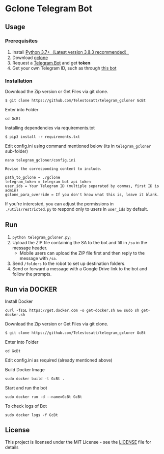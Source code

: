 
# Gclone Telegram Bot

## Usage

### Prerequisites

1. Install [Python 3.7+（Latest version 3.8.3 recommended）](https://www.python.org/downloads/)
2. Download [gclone](https://github.com/donwa/gclone/releases)
3. Request a [Telegram Bot](https://core.telegram.org/bots#6-botfather) and get **token**
4. Get your own Telegram ID, such as through [this bot](https://t.me/userinfobot)

### Installation

Download the Zip version 
or 
Get Files via git clone.
```
$ git clone https://github.com/Telestosatt/telegram_gcloner GcBt
```
Enter into Folder
```
cd GcBt
```
Installing dependencies via requirements.txt
```
$ pip3 install -r requirements.txt
```
Edit config.ini using command mentioned below (its in `telegram_gcloner` sub-folder)
```
nano telegram_gcloner/config.ini
```
```
Revise the corresponding content to include.

path_to_gclone = ./gclone
telegram_token = telegram bot api token
user_ids = Your Telegram ID (multiple separated by commas, first ID is admin)
gclone_para_override = If you don't know what this is, leave it blank.
```

If you're interested, you can adjust the permissions in `./utils/restricted.py` to respond only to users in `user_ids` by default.

## Run

1. `python telegram_gcloner.py`。
2. Upload the ZIP file containing the SA to the bot and fill in `/sa` in the message header.
   - Mobile users can upload the ZIP file first and then reply to the message with `/sa`.
3. Send `/folders` to the robot to set up destination folders.
4. Send or forward a message with a Google Drive link to the bot and follow the prompts.

## Run via DOCKER
Install Docker
```
curl -fsSL https://get.docker.com -o get-docker.sh && sudo sh get-docker.sh
```
Download the Zip version 
or 
Get Files via git clone.
```
$ git clone https://github.com/Telestosatt/telegram_gcloner GcBt
```
Enter into Folder
```
cd GcBt
```
Edit config.ini as required (already mentioned above)

Build Docker Image
```
sudo docker build -t GcBt .
```
Start and run the bot
```
sudo docker run -d --name=GcBt GcBt
```
To check logs of Bot
```
sudo docker logs -f GcBt
```

## License

This project is licensed under the MIT License - see the [LICENSE](LICENSE) file for details

